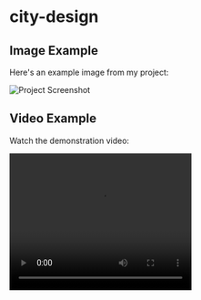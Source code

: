 # city-design

## Image Example
Here's an example image from my project:

![Project Screenshot](nigh.jpg)

## Video Example
Watch the demonstration video:

<video width="320" height="240" controls>
  <source src="video.webm" type="video/webm">
  Your browser does not support the video tag.
</video>

